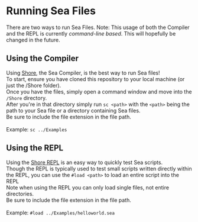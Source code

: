 # Running Sea Files
There are two ways to run Sea Files.
Note: This usage of both the Compiler and the REPL is currently *command-line based*. This will hopefully be changed in the future.<br>

## Using the Compiler
Using [Shore](../../Shore/sc/README.md), the Sea Compiler, is the best way to run Sea files! <br>
To start, ensure you have cloned this repository to your local machine (or just the /Shore folder).<br>
Once you have the files, simply open a command window and move into the `/Shore` directory.<br>
After you're in that directory simply run `sc <path>` with the `<path>` being the path to your Sea file or a directory containing Sea files.<br>
Be sure to include the file extension in the file path.<br><br>
Example: `sc ../Examples`

## Using the REPL
Using the [Shore REPL](../../Shore/sr/README.md) is an easy way to quickly test Sea scripts.<br>
Though the REPL is typically used to test small scripts written directly within the REPL, you can use the `#load <path>` to load an entire script into the REPL<br>
Note when using the REPL you can only load single files, not entire directories.<br>
Be sure to include the file extension in the file path.<br><br>
Example: `#load ../Examples/helloworld.sea`

